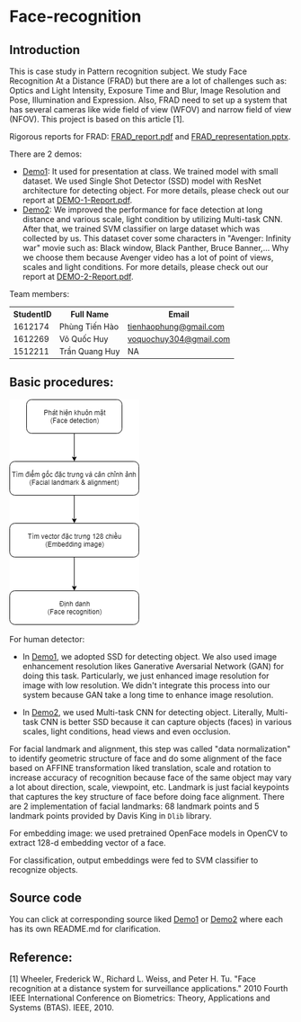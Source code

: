 # Face-recognition

## Introduction
This is case study in Pattern recognition subject. We study Face Recognition At a Distance (FRAD) but there are a lot of challenges such as: Optics and Light Intensity, Exposure Time and Blur, Image Resolution and Pose, Illumination and Expression. Also, FRAD need to set up a system that has several cameras like wide field of view (WFOV) and narrow field of view (NFOV). This project is based on this article [1].

Rigorous reports for FRAD: [FRAD_report.pdf](./Documents/FRAD_report.pdf) and [FRAD_representation.pptx](./Documents/FRAD_prepresentation.pptx).

There are 2 demos:
- [Demo1](./Demo1/): It used for presentation at class. We trained model with small dataset. We used Single Shot Detector (SSD) model with ResNet architecture for detecting object. For more details, please check out our report at [DEMO-1-Report.pdf](./Documents/DEMO-1-Report.pdf).
- [Demo2](./Demo2/): We improved the performance for face detection at long distance and various scale, light condition by utilizing Multi-task CNN. After that, we trained SVM classifier on large dataset which was collected by us. This dataset cover some characters in "Avenger: Infinity war" movie such as: Black window, Black Panther, Bruce Banner,... Why we choose them because Avenger video has a lot of point of views, scales and light conditions. For more details, please check out our report at [DEMO-2-Report.pdf](./Documents/DEMO-2-Report.pdf).

Team members:
<table>
    <tr>
        <th>StudentID</th>
        <th>Full Name</th>
        <th>Email</th>
    </tr>
    <tr>
        <td>1612174</td>
        <td>Phùng Tiến Hào</td>
        <td><a href="mailto:tienhaophung@gmail.com">tienhaophung@gmail.com</a></td>
    </tr>
    <tr>
        <td>1612269</td>
        <td>Võ Quốc Huy</td>
        <td><a href="mailto:voquochuy304@gmail.com">voquochuy304@gmail.com</a></td>
    </tr>
    <tr>
        <td>1512211</td>
        <td>Trần Quang Huy</td>
        <td>NA</td>
    </tr>
</table>

## Basic procedures:
![Model_Diagram](./Model_Diagram.png)

For human detector:
- In [Demo1](./Demo1), we adopted SSD for detecting object. We also used image enhancement resolution likes Ganerative Aversarial Network (GAN) for doing this task. Particularly, we just enhanced image resolution for image with low resolution. We didn't integrate this process into our system because GAN take a long time to enhance image resolution.

- In [Demo2](./Demo2), we used Multi-task CNN for detecting object. Literally, Multi-task CNN is better SSD because it can capture objects (faces) in various scales, light conditions, head views and even occlusion.

For facial landmark and alignment, this step was called "data normalization" to identify geometric structure of face and do some alignment of the face based on AFFINE transformation liked translation, scale and rotation to increase accuracy of recognition because face of the same object may vary a lot about direction, scale, viewpoint, etc. Landmark is just facial keypoints that captures the key structure of face before doing face alignment. There are 2 implementation of facial landmarks: 68 landmark points and 5 landmark points provided by Davis King in `Dlib` library.

For embedding image: we used pretrained OpenFace models in OpenCV to extract 128-d embedding vector of a face.

For classification, output embeddings were fed to SVM classifier to recognize objects.

## Source code
You can click at corresponding source liked [Demo1](./Demo1) or [Demo2](./Demo2) where each has its own README.md for clarification.

## Reference:
[1] Wheeler, Frederick W., Richard L. Weiss, and Peter H. Tu. "Face recognition at a distance system for surveillance applications." 2010 Fourth IEEE International Conference on Biometrics: Theory, Applications and Systems (BTAS). IEEE, 2010.
